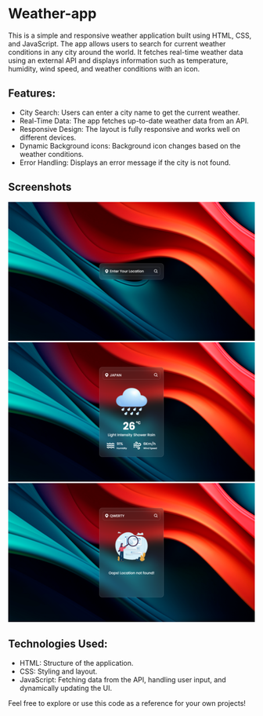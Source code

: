 # Weather-app
This is a simple and responsive weather application built using HTML, CSS, and JavaScript. The app allows users to search for current weather conditions in any city around the world. It fetches real-time weather data using an external API and displays information such as temperature, humidity, wind speed, and weather conditions with an icon.

## Features:
+ City Search: Users can enter a city name to get the current weather.
+ Real-Time Data: The app fetches up-to-date weather data from an API.
+ Responsive Design: The layout is fully responsive and works well on different devices.
+ Dynamic Background icons: Background icon changes based on the weather conditions.
+ Error Handling: Displays an error message if the city is not found.

## Screenshots
![Screenshot1](screenshots/weather-app-ss1.png)
![Screenshot1](screenshots/weather-app-ss2.png)
![Screenshot1](screenshots/weather-app-ss3.png)

## Technologies Used:
+ HTML: Structure of the application.
+ CSS: Styling and layout.
+ JavaScript: Fetching data from the API, handling user input, and dynamically updating the UI.

Feel free to explore or use this code as a reference for your own projects!
